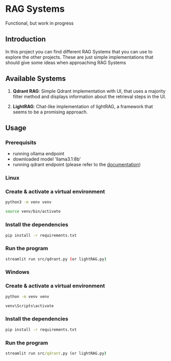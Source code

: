 # RAG Systems

Functional, but work in progress

## Introduction

In this project you can find different RAG Systems that you can use to explore the other projects.
These are just simple implementations that should give some ideas when approaching RAG Systems

## Available Systems

1. **Qdrant RAG**: Simple Qdrant implementation with UI, that uses a majority filter method and displays information about the retrieval steps in the UI.

2. **LightRAG**: Chat-like implementation of lightRAG, a framework that seems to be a promising approach.

## Usage

### Prerequisits

- running ollama endpoint
- downloaded model 'llama3.1:8b'
- running qdrant endpoint (please refer to the [documentation](https://qdrant.tech/documentation/quickstart/))

### Linux

### Create & activate a virtual environment

```bash
python3 -m venv venv
```
```bash
source venv/bin/activate
```
### Install the dependencies

```bash
pip install -r requirements.txt
```
### Run the program

```bash
streamlit run src/qdrant.py (or lightRAG.py)
```

### Windows

### Create & activate a virtual environment

```cmd
python -m venv venv
```
```cmd
venv\Scripts\activate
```
### Install the dependencies

```cmd
pip install -r requirements.txt
```
### Run the program

```cmd
streamlit run src/qdrant.py (or lightRAG.py)
```